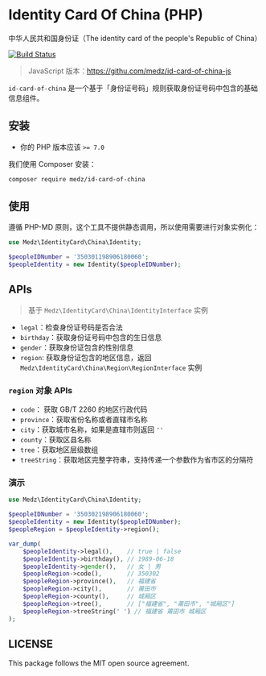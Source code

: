 # Identity Card Of China (PHP)

中华人民共和国身份证（The identity card of the people's Republic of China）

[![Build Status](https://travis-ci.com/medz/id-card-of-china.svg?branch=master)](https://travis-ci.com/medz/id-card-of-china)

>  JavaScript 版本：https://githu.com/medz/id-card-of-china-js

`id-card-of-china` 是一个基于「身份证号码」规则获取身份证号码中包含的基础信息组件。

## 安装

- 你的 PHP 版本应该 `>= 7.0`

我们使用 Composer 安装：

```bash
composer require medz/id-card-of-china
```

## 使用

遵循 PHP-MD 原则，这个工具不提供静态调用，所以使用需要进行对象实例化：

```php
use Medz\IdentityCard\China\Identity;

$peopleIDNumber = '350301198906180060';
$peopleIdentity = new Identity($peopleIDNumber);
```

## APIs

> 基于 `Medz\IdentityCard\China\IdentityInterface` 实例

- `legal`：检查身份证号码是否合法
- `birthday`：获取身份证号码中包含的生日信息
- `gender`：获取身份证包含的性别信息
- `region`: 获取身份证包含的地区信息，返回 `Medz\IdentityCard\China\Region\RegionInterface` 实例

### `region` 对象 APIs

- `code`： 获取 GB/T 2260 的地区行政代码
- `province`：获取省份名称或者直辖市名称
- `city`：获取城市名称，如果是直辖市则返回 `''`
- `county`：获取区县名称
- `tree`：获取地区层级数组
- `treeString`：获取地区完整字符串，支持传递一个参数作为省市区的分隔符

### 演示

```php
use Medz\IdentityCard\China\Identity;

$peopleIDNumber = '350302198906180060';
$peopleIdentity = new Identity($peopleIDNumber);
$peopleRegion = $peopleIdentity->region();

var_dump(
    $peopleIdentity->legal(),    // true | false
    $peopleIdentity->birthday(), // 1989-06-18
    $peopleIdentity->gender(),   // 女 | 男
    $peopleRegion->code(),       // 350302
    $peopleRegion->province(),   // 福建省
    $peopleRegion->city(),       // 莆田市
    $peopleRegion->county(),     // 城厢区
    $peopleRegion->tree(),       // ["福建省", "莆田市", "城厢区"]
    $peopleRegion->treeString(' ') // 福建省 莆田市 城厢区
);
```

## LICENSE

This package follows the MIT open source agreement.
